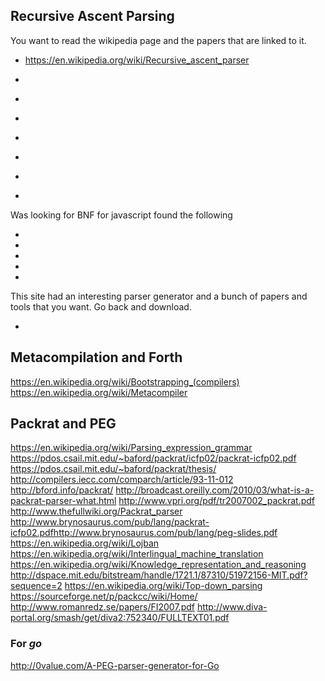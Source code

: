 
<!--
-->

Recursive Ascent Parsing
------------------------

You want to read the wikipedia page and the papers that are linked to it.

 * https://en.wikipedia.org/wiki/Recursive_ascent_parser


 * []( http://eli-project.sourceforge.net/ )
 * []( http://sourceforge.net/projects/eli-project/files/Eli/ )
 * []( https://en.wikipedia.org/wiki/Compiler-compiler )
 * []( https://en.wikipedia.org/wiki/Parsing_expression_grammar#Implementing_parsers_from_parsing_expression_grammars )
 * []( http://sourceforge.net/projects/packcc/files/ )
 * []( http://sourceforge.net/projects/packcc/files/packcc-1.2.0/ )
 * []( http://sourceforge.net/projects/packcc/files/packcc-1.0.0/ )

Was looking for BNF for javascript found the following

 * []( https://github.com/navstev0/nodebnf )
 * []( http://stackoverflow.com/questions/1786565/ebnf-for-ecmascript )
 * []( http://stackoverflow.com/questions/334479/repository-of-bnf-grammars/334539#334539 )
 * []( http://slebok.github.io/zoo/index.html )
 * []( http://savage.net.au/SQL/index.html )

This site had an interesting parser generator and a bunch of papers and
tools that you want.  Go back and download.

 * []( http://savage.net.au/Marpa.html )

Metacompilation and Forth
-------------------------

https://en.wikipedia.org/wiki/Bootstrapping_(compilers)
https://en.wikipedia.org/wiki/Metacompiler


Packrat and PEG
---------------

https://en.wikipedia.org/wiki/Parsing_expression_grammar
https://pdos.csail.mit.edu/~baford/packrat/icfp02/packrat-icfp02.pdf
https://pdos.csail.mit.edu/~baford/packrat/thesis/
http://compilers.iecc.com/comparch/article/93-11-012
http://bford.info/packrat/
http://broadcast.oreilly.com/2010/03/what-is-a-packrat-parser-what.html
http://www.vpri.org/pdf/tr2007002_packrat.pdf
http://www.thefullwiki.org/Packrat_parser
http://www.brynosaurus.com/pub/lang/packrat-icfp02.pdfhttp://www.brynosaurus.com/pub/lang/peg-slides.pdf
https://en.wikipedia.org/wiki/Lojban
https://en.wikipedia.org/wiki/Interlingual_machine_translation
https://en.wikipedia.org/wiki/Knowledge_representation_and_reasoning
http://dspace.mit.edu/bitstream/handle/1721.1/87310/51972156-MIT.pdf?sequence=2
https://en.wikipedia.org/wiki/Top-down_parsing
https://sourceforge.net/p/packcc/wiki/Home/
http://www.romanredz.se/papers/FI2007.pdf
http://www.diva-portal.org/smash/get/diva2:752340/FULLTEXT01.pdf

### For *go*

http://0value.com/A-PEG-parser-generator-for-Go

<!-- vim: set autoindent expandtab sw=4 syntax=markdown: -->
